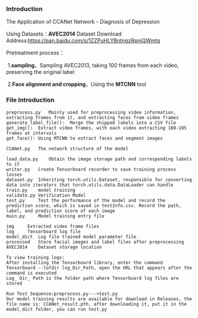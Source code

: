 ### Introduction

The Application of CCANet Network - Diagnosis of Depression

Using Datasets：**AVEC2014**
Dataset Download Address:https://pan.baidu.com/s/1ZZPuHLYBntngzRpnjQWmtg


Pretreatment process：

​	1.**sampling**，Sampling AVEC2013, taking 100 frames from each video, preserving the original label

​	2.**Face alignment and cropping**，Using the **MTCNN** tool

### File Introduction

```
preprocess.py	Mainly used for preprocessing video information, extracting frames from it, and extracting faces from video frames
generate_label_file():	Merge the shipped labels into a CSV file
get_img():	Extract video frames, with each video extracting 100-105 frames at intervals
get_face():	Using MTCNN to extract faces and segment images

CCANet.py	The network structure of the model
```

```
load_data.py	Obtain the image storage path and corresponding labels to it
writer.py	Create Tensorboard recorder to save training process losses
dataset.py	Inheriting torch.utils.Dataset, responsible for converting data into iterators that torch.utils.data.DataLoader can handle
train.py	model training
validate.py	Verification Model
test.py		Test the performance of the model and record the prediction score, which is saved in testInfo.csv. Record the path, label, and prediction score of each image
main.py		Model training entry file
```

```
img		Extracted video frame files
log		Tensorboard log file
model_dict	Log file trained model parameter file
processed	Store facial images and label files after preprocessing
AVEC2014	Dataset storage location
```

```
To view training logs:
After installing the Tensorboard library, enter the command Tensorboard --lofdir log_Dir_Path, open the URL that appears after the command is executed
Log_ Dir_ Path is the folder path where Tensorboard log files are stored
```

```
Run Test Sequence:preprocess.py--->test.py
Our model training results are available for download in Releases, the file name is: CCANet_result.pth, after downloading it, put it in the model_dict folder, you can run test.py
```
